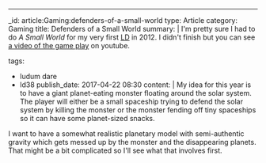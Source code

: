 ---
_id: article:Gaming:defenders-of-a-small-world
type: Article
category: Gaming
title: Defenders of a Small World
summary: |
  I'm pretty sure I had to do *A Small World* for my very first [LD][ld] in 2012. I didn't finish but you can see [a video of the game play](https://www.youtube.com/watch?v=E_JuDYU3y-M) on youtube.

  [ld]: https://ldjam.com/
tags: 
  - ludum dare
  - ld38
publish_date: 2017-04-22 08:30
content: |
  My idea for this year is to have a giant planet-eating monster floating around the solar system. The player will either be a small spaceship trying to defend the solar system by killing the monster or the monster fending off tiny spaceships so it can have some planet-sized snacks.

  I want to have a somewhat realistic planetary model with semi-authentic gravity which gets messed up by the monster and the disappearing planets. That might be a bit complicated so I'll see what that involves first.
